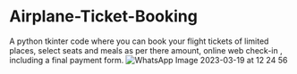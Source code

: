 # Airplane-Ticket-Booking
A python tkinter code where you can book your flight tickets of limited places, select seats and meals as per there amount, online web check-in , including a final payment form.
![WhatsApp Image 2023-03-19 at 12 24 56](https://user-images.githubusercontent.com/92522855/226159221-21255305-0c19-4255-a984-8e934e155cbf.jpeg)
